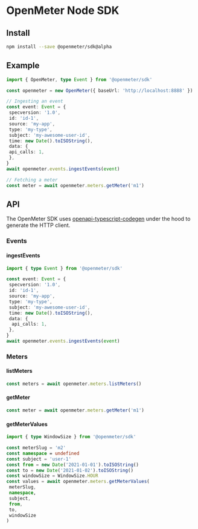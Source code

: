 # OpenMeter Node SDK

## Install

```sh
npm install --save @openmeter/sdk@alpha
```

## Example

```ts
import { OpenMeter, type Event } from '@openmeter/sdk'

const openmeter = new OpenMeter({ baseUrl: 'http://localhost:8888' })

// Ingesting an event
const event: Event = {
 specversion: '1.0',
 id: 'id-1',
 source: 'my-app',
 type: 'my-type',
 subject: 'my-awesome-user-id',
 time: new Date().toISOString(),
 data: {
 api_calls: 1,
 },
}
await openmeter.events.ingestEvents(event)

// Fetching a meter
const meter = await openmeter.meters.getMeter('m1')
```

## API

The OpenMeter SDK uses [openapi-typescript-codegen](https://www.npmjs.com/package/openapi-typescript-codegen) under the hood to generate the HTTP client.

### Events

#### ingestEvents

```ts
import { type Event } from '@openmeter/sdk'

const event: Event = {
 specversion: '1.0',
 id: 'id-1',
 source: 'my-app',
 type: 'my-type',
 subject: 'my-awesome-user-id',
 time: new Date().toISOString(),
 data: {
  api_calls: 1,
 },
}
await openmeter.events.ingestEvents(event)
```

### Meters

#### listMeters

```ts
const meters = await openmeter.meters.listMeters()
```

#### getMeter

```ts
const meter = await openmeter.meters.getMeter('m1')
```

#### getMeterValues

```ts
import { type WindowSize } from '@openmeter/sdk'

const meterSlug = 'm2'
const namespace = undefined
const subject = 'user-1'
const from = new Date('2021-01-01').toISOString()
const to = new Date('2021-01-02').toISOString()
const windowSize = WindowSize.HOUR
const values = await openmeter.meters.getMeterValues(
 meterSlug,
 namespace,
 subject,
 from,
 to,
 windowSize
)
```
